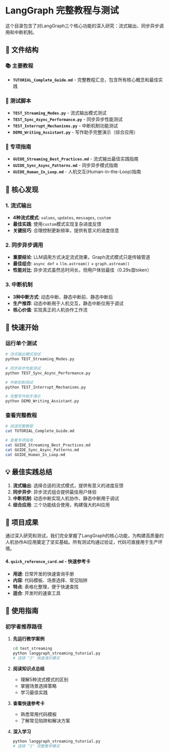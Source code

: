 # LangGraph 完整教程与测试

这个目录包含了对LangGraph三个核心功能的深入研究：流式输出、同步异步调用和中断机制。

## 📁 文件结构

### 📚 主要教程
- **`TUTORIAL_Complete_Guide.md`** - 完整教程汇总，包含所有核心概念和最佳实践

### 🧪 测试脚本
- **`TEST_Streaming_Modes.py`** - 流式输出模式测试
- **`TEST_Sync_Async_Performance.py`** - 同步异步性能测试
- **`TEST_Interrupt_Mechanisms.py`** - 中断机制功能测试
- **`DEMO_Writing_Assistant.py`** - 写作助手完整演示（综合应用）

### 📖 专项指南
- **`GUIDE_Streaming_Best_Practices.md`** - 流式输出最佳实践指南
- **`GUIDE_Sync_Async_Patterns.md`** - 同步异步模式指南
- **`GUIDE_Human_In_Loop.md`** - 人机交互(Human-in-the-Loop)指南

## 🎯 核心发现

### 1. 流式输出
- **4种流式模式**: `values`, `updates`, `messages`, `custom`
- **最佳实践**: 使用`custom`模式实现复杂进度反馈
- **关键技巧**: 合理控制更新频率，提供有意义的进度信息

### 2. 同步异步调用
- **重要结论**: LLM调用方式决定流式效果，Graph流式模式只是传输管道
- **最佳组合**: `async def` + `llm.astream()` + `graph.astream()`
- **性能对比**: 异步流式虽然总时间长，但用户体验最佳（0.29s首token）

### 3. 中断机制
- **3种中断方式**: 动态中断、静态中断前、静态中断后
- **生产推荐**: 动态中断用于人机交互，静态中断仅用于调试
- **核心价值**: 实现真正的人机协作工作流

## 🚀 快速开始

### 运行单个测试
```bash
# 流式输出模式测试
python TEST_Streaming_Modes.py

# 同步异步性能测试
python TEST_Sync_Async_Performance.py

# 中断机制测试
python TEST_Interrupt_Mechanisms.py

# 完整写作助手演示
python DEMO_Writing_Assistant.py
```

### 查看完整教程
```bash
# 阅读完整教程
cat TUTORIAL_Complete_Guide.md

# 查看专项指南
cat GUIDE_Streaming_Best_Practices.md
cat GUIDE_Sync_Async_Patterns.md
cat GUIDE_Human_In_Loop.md
```

## 💡 最佳实践总结

1. **流式输出**: 选择合适的流式模式，提供有意义的进度反馈
2. **同步异步**: 异步流式组合提供最佳用户体验
3. **中断机制**: 动态中断实现人机协作，静态中断用于调试
4. **综合应用**: 三个功能结合使用，构建强大的AI应用

## 🎉 项目成果

通过深入研究和测试，我们完全掌握了LangGraph的核心功能，为构建高质量的人机协作AI应用奠定了坚实基础。所有测试均通过验证，代码可直接用于生产环境。

#### 4. `quick_reference_card.md` - 快速参考卡
- **用途**: 日常开发的快速查询手册
- **内容**: 代码模板、场景选择、常见陷阱
- **特点**: 表格化整理，便于快速查找
- **适合**: 开发时的速查工具

## 🚀 使用指南

### 初学者推荐路径

1. **先运行教学案例**
   ```bash
   cd test_streaming
   python langgraph_streaming_tutorial.py
   # 选择 "2" 快速演示模式
   ```

2. **阅读知识点总结**
   - 理解5种流式模式的区别
   - 掌握场景选择策略
   - 学习最佳实践

3. **查看快速参考卡**
   - 熟悉常用代码模板
   - 了解常见陷阱和解决方案

4. **深入学习**
   ```bash
   python langgraph_streaming_tutorial.py
   # 选择 "1" 完整教学模式
   ```
